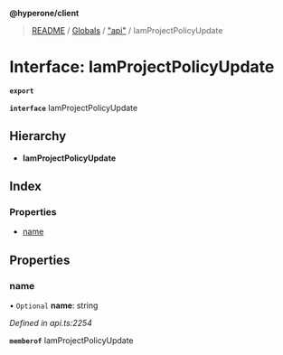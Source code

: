 **@hyperone/client**

> [README](../README.md) / [Globals](../globals.md) / ["api"](../modules/_api_.md) / IamProjectPolicyUpdate

# Interface: IamProjectPolicyUpdate

**`export`** 

**`interface`** IamProjectPolicyUpdate

## Hierarchy

* **IamProjectPolicyUpdate**

## Index

### Properties

* [name](_api_.iamprojectpolicyupdate.md#name)

## Properties

### name

• `Optional` **name**: string

*Defined in api.ts:2254*

**`memberof`** IamProjectPolicyUpdate
